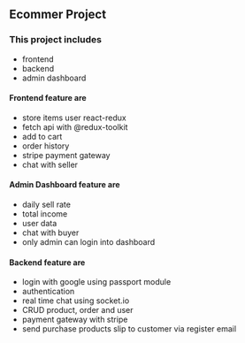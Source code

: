 ## Ecommer Project

### This project includes
- frontend
- backend
- admin dashboard

#### Frontend feature are
- store items user react-redux
- fetch api with @redux-toolkit
- add to cart
- order history
- stripe payment gateway
- chat with seller

#### Admin Dashboard feature are
- daily sell rate
- total income
- user data
- chat with buyer
- only admin can login into dashboard

#### Backend feature are
- login with google using passport module
- authentication
- real time chat using socket.io
- CRUD product, order and user
- payment gateway with stripe
- send purchase products slip to customer via register email
